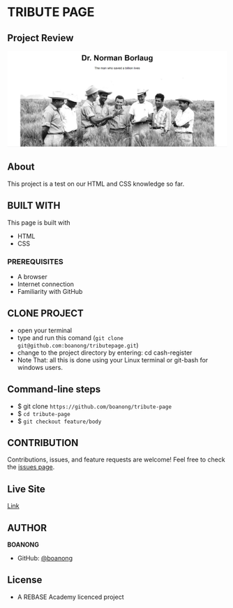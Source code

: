 # TRIBUTE PAGE

## Project Review
![home page](assets/images/tributepic.PNG)

## About
This project is a test on our HTML and CSS knowledge so far.

## BUILT WITH
This page is built with
* HTML
* CSS

### PREREQUISITES
* A browser
* Internet connection
* Familiarity with GitHub

## CLONE PROJECT
* open your terminal
* type and run this comand (`git clone git@github.com:boanong/tributepage.git`)
* change to the project directory by entering: cd cash-register
* Note That: all this is done using your Linux terminal or git-bash for windows users.

## Command-line steps

- $ git clone `https://github.com/boanong/tribute-page`
- $ `cd tribute-page`
- $ `git checkout feature/body`

## CONTRIBUTION
Contributions, issues, and feature requests are welcome!
Feel free to check the [issues page](https://github.com/boanong/tribute-page/issues).

## Live Site

[Link](https://boanong.github.io/tribute-page/)

## AUTHOR
**BOANONG**
- GitHub: [@boanong](https://github.com/boanong)

## License
- A REBASE Academy licenced project
